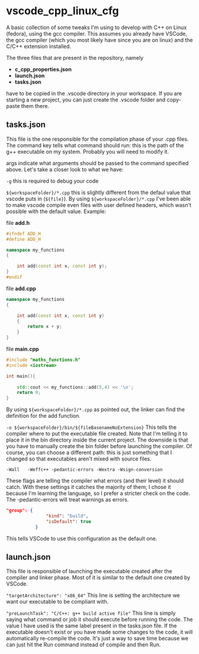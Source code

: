 # vscode_cpp_linux_cfg
A basic collection of some tweaks I'm using to develop with C++ on Linux (fedora), using the gcc compiler. This assumes you already have VSCode, the gcc compiler (which you most likely have since you are on linux) and the C/C++ extension installed.

The three files that are present in the repository, namely

* **c_cpp_properties.json**
* **launch.json**
* **tasks.json**

have to be copied in the .vscode directory in your workspace. If you are starting a new project, you can just create the .vscode folder and copy-paste them there.

## tasks.json

This file is the one responsible for the compilation phase of your .cpp files. The command key tells what command should run: this is the path of the g++ executable on my system. Probably you will need to modify it.

args indicate what arguments should be passed to the command specified above. Let's take a closer look to what we have:

`-g` 
this is required to debug your code

`${workspaceFolder}/*.cpp`
this is slightly different from the defaul value that vscode puts in (`${file}`). By using `${workspaceFolder}/*.cpp` I've been able to make vscode compile even files with user defined headers, which wasn't possible with the default value. Example:

file **add.h**

```cpp
#ifndef ADD_H
#define ADD_H

namespace my_functions
{

    int add(const int x, const int y);
}
#endif
```

file **add.cpp**

```cpp
namespace my_functions
{

    int add(const int x, const int y)
    {
        return x + y;
    }
}
```
file **main.cpp**

```cpp
#include "maths_functions.h"
#include <iostream>

int main(){
    
    std::cout << my_functions::add(5,4) << '\n';
    return 0;
}
```

By using `${workspaceFolder}/*.cpp` as pointed out, the linker can find the definition for the add function.

`-o ${workspaceFolder}/bin/${fileBasenameNoExtension}`
This tells the compiler where to put the executable file created. Note that I'm telling it to place it in the bin directory inside the current project. The downside is that you have to manually create the bin folder before launching the compiler. Of course, you can choose a different path: this is just something that I changed so that executables aren't mixed with source files.

```
-Wall	-Weffc++ -pedantic-errors -Wextra -Wsign-conversion
 ```
 These flags are telling the compiler what errors (and their level) it should catch. With these settings it catches the majority of them; I chose it because I'm learning the language, so I prefer a stricter check on the code. The -pedantic-errors will treat warnings as errors.
 
 ```json
 "group": {
				"kind": "build",
				"isDefault": true
			}
 ```
 
 This tells VSCode to use this configuration as the default one.
 
 ## launch.json
 
 This file is responsible of launching the executable created after the compiler and linker phase. Most of it is similar to the default one created by VSCode.
 
 ```"targetArchitecture": "x86_64"```
 This line is setting the architecture we want our executable to be compliant with.
 
 ```"preLaunchTask": "C/C++: g++ build active file"```
 This line is simply saying what command or job it should execute before running the code. The value I have used is the same label present in the tasks.json file. If the executable doesn't exist or you have made some changes to the code, it will automatically re-compile the code. It's just a way to save time because we can just hit the Run command instead of compile and then Run.
 
 
